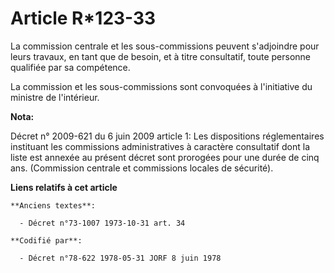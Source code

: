 # Article R*123-33

La commission centrale et les sous-commissions peuvent s'adjoindre pour leurs travaux, en tant que de besoin, et à titre
consultatif, toute personne qualifiée par sa compétence.

La commission et les sous-commissions sont convoquées à l'initiative du ministre de l'intérieur.

**Nota:**

Décret n° 2009-621 du 6 juin 2009 article 1: Les dispositions réglementaires instituant les commissions administratives à
caractère consultatif dont la liste est annexée au présent décret sont prorogées pour une durée de cinq ans. (Commission
centrale et commissions locales de sécurité).

**Liens relatifs à cet article**

	**Anciens textes**:

	  - Décret n°73-1007 1973-10-31 art. 34

	**Codifié par**:

	  - Décret n°78-622 1978-05-31 JORF 8 juin 1978
